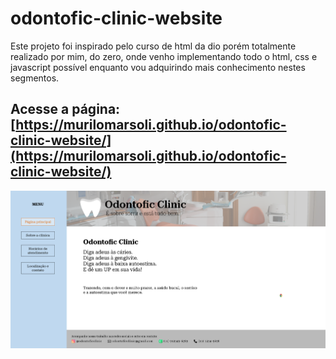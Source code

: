 # odontofic-clinic-website

Este projeto foi inspirado pelo curso de html da dio porém totalmente realizado por mim, do zero, onde venho implementando todo o html, css e javascript possível enquanto vou adquirindo mais conhecimento nestes segmentos.

## Acesse a página: [https://murilomarsoli.github.io/odontofic-clinic-website/](https://murilomarsoli.github.io/odontofic-clinic-website/)

![Homepage Odontofic Clinic](imgGithub/homepage.png)

